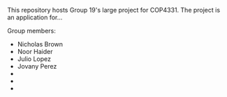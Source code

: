 This repository hosts Group 19's large project for COP4331. The project is an application for...

Group members:

* Nicholas Brown
* Noor Haider
* Julio Lopez
* Jovany Perez
*
*
*
